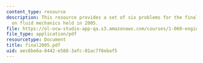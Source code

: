 ```yaml
---
content_type: resource
description: This resource provides a set of six problems for the final examination
  on fluid mechanics held in 2005.
file: https://ol-ocw-studio-app-qa.s3.amazonaws.com/courses/1-060-engineering-mechanics-ii-spring-2006/aec6be6a8442e5883afc01ac7f8ebaf5_final2005.pdf
file_type: application/pdf
resourcetype: Document
title: final2005.pdf
uid: aec6be6a-8442-e588-3afc-01ac7f8ebaf5
---
```

